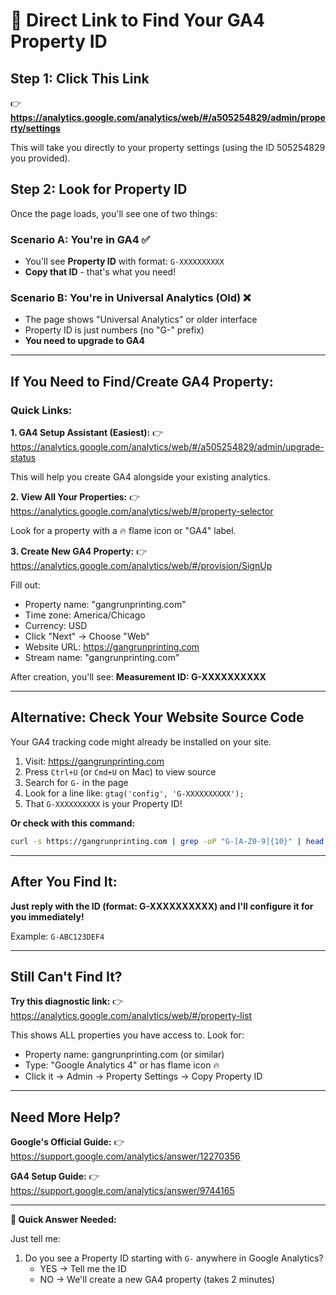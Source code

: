 # 🎯 Direct Link to Find Your GA4 Property ID

## Step 1: Click This Link
👉 **https://analytics.google.com/analytics/web/#/a505254829/admin/property/settings**

This will take you directly to your property settings (using the ID 505254829 you provided).

## Step 2: Look for Property ID

Once the page loads, you'll see one of two things:

### Scenario A: You're in GA4 ✅
- You'll see **Property ID** with format: `G-XXXXXXXXXX`
- **Copy that ID** - that's what you need!

### Scenario B: You're in Universal Analytics (Old) ❌
- The page shows "Universal Analytics" or older interface
- Property ID is just numbers (no "G-" prefix)
- **You need to upgrade to GA4**

---

## If You Need to Find/Create GA4 Property:

### Quick Links:

**1. GA4 Setup Assistant (Easiest):**
👉 https://analytics.google.com/analytics/web/#/a505254829/admin/upgrade-status

This will help you create GA4 alongside your existing analytics.

**2. View All Your Properties:**
👉 https://analytics.google.com/analytics/web/#/property-selector

Look for a property with a 🔥 flame icon or "GA4" label.

**3. Create New GA4 Property:**
👉 https://analytics.google.com/analytics/web/#/provision/SignUp

Fill out:
- Property name: "gangrunprinting.com"
- Time zone: America/Chicago
- Currency: USD
- Click "Next" → Choose "Web"
- Website URL: https://gangrunprinting.com
- Stream name: "gangrunprinting.com"

After creation, you'll see: **Measurement ID: G-XXXXXXXXXX**

---

## Alternative: Check Your Website Source Code

Your GA4 tracking code might already be installed on your site.

1. Visit: https://gangrunprinting.com
2. Press `Ctrl+U` (or `Cmd+U` on Mac) to view source
3. Search for `G-` in the page
4. Look for a line like: `gtag('config', 'G-XXXXXXXXXX');`
5. That `G-XXXXXXXXXX` is your Property ID!

**Or check with this command:**
```bash
curl -s https://gangrunprinting.com | grep -oP "G-[A-Z0-9]{10}" | head -1
```

---

## After You Find It:

**Just reply with the ID (format: G-XXXXXXXXXX) and I'll configure it for you immediately!**

Example: `G-ABC123DEF4`

---

## Still Can't Find It?

**Try this diagnostic link:**
👉 https://analytics.google.com/analytics/web/#/property-list

This shows ALL properties you have access to. Look for:
- Property name: gangrunprinting.com (or similar)
- Type: "Google Analytics 4" or has flame icon 🔥
- Click it → Admin → Property Settings → Copy Property ID

---

## Need More Help?

**Google's Official Guide:**
👉 https://support.google.com/analytics/answer/12270356

**GA4 Setup Guide:**
👉 https://support.google.com/analytics/answer/9744165

---

**🚨 Quick Answer Needed:**

Just tell me:
1. Do you see a Property ID starting with `G-` anywhere in Google Analytics?
   - YES → Tell me the ID
   - NO → We'll create a new GA4 property (takes 2 minutes)

